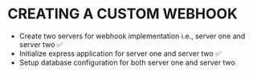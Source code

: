 # CREATING A CUSTOM WEBHOOK
- Create two servers for webhook implementation i.e., server one and server two ✅
- Initialize express application for server one and server two ✅
- Setup database configuration for both server one and server two